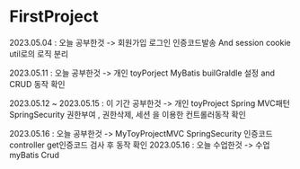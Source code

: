 # FirstProject


2023.05.04 : 오늘 공부한것 -> 회원가입 로그인 인증코드발송 And session cookie util로의 로직 분리 

2023.05.11 : 오늘 공부한것 -> 개인 toyPorject MyBatis builGraldle 설정 and CRUD 동작 확인 

2023.05.12 ~ 2023.05.15 : 이 기간 공부한것 -> 개인 toyProject Spring MVC패턴 SpringSecurity 권한부여 , 권한삭제, 세션 을 이용한 컨트롤러동작 확인 

2023.05.16 : 오늘 공부한것 -> MyToyProjectMVC SpringSecurity 인증코드 controller get인증코드 검사 후 동작 확인
2023.05.16 : 오늘 수업한것 -> 수업 myBatis Crud
